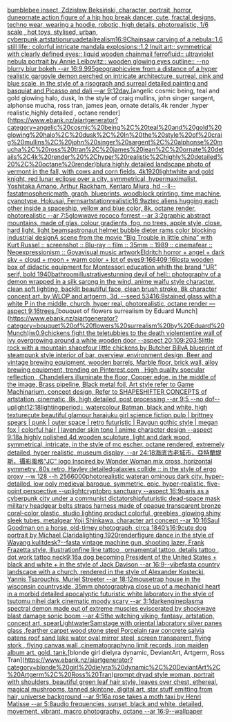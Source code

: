 [bumblebee insect, Zdzisław Beksiński, character, portrait, horror, dune](https://www.ebank.nz/aiartgenerator?category=bumblebee%20insect%2C%20Zdzis%C5%82aw%20Beksi%C5%84ski%2C%20character%2C%20portrait%2C%20horror%2C%20dune)[ornate action figure of a hip hop break dancer, cute, fractal designs, techno wear, wearing a hoodie, robotic, high details, photorealistic, 1/6 scale , hot toys, stylised, urban, cyberpunk,](https://www.ebank.nz/aiartgenerator?category=ornate%20action%20figure%20of%20a%20hip%20hop%20break%20dancer%2C%20cute%2C%20fractal%20designs%2C%20techno%20wear%2C%20wearing%20a%20hoodie%2C%20robotic%2C%20high%20details%2C%20photorealistic%2C%201/6%20scale%20%2C%20hot%20toys%2C%20stylised%2C%20urban%2C%20cyberpunk%2C)[artstation](https://www.ebank.nz/aiartgenerator?category=artstation)[urua](https://www.ebank.nz/aiartgenerator?category=urua)[detail](https://www.ebank.nz/aiartgenerator?category=detail)[realism](https://www.ebank.nz/aiartgenerator?category=realism)[16:9](https://www.ebank.nz/aiartgenerator?category=16%3A9)[Chainsaw carving of a nebula::1.6 still life:: colorful intricate mandala explosions::1.2 Inuit art:: symmetrical with clearly defined eyes:: liquid wooden chainmail ferrofluid:: ultraviolet nebula portrait by Annie Leibovitz:: wooden glowing eyes outline:: --no blurry blur bokeh --ar 16:9](https://www.ebank.nz/aiartgenerator?category=Chainsaw%20carving%20of%20a%20nebula%3A%3A1.6%20still%20life%3A%3A%20colorful%20intricate%20mandala%20explosions%3A%3A1.2%20Inuit%20art%3A%3A%20symmetrical%20with%20clearly%20defined%20eyes%3A%3A%20liquid%20wooden%20chainmail%20ferrofluid%3A%3A%20ultraviolet%20nebula%20portrait%20by%20Annie%20Leibovitz%3A%3A%20wooden%20glowing%20eyes%20outline%3A%3A%20--no%20blurry%20blur%20bokeh%20--ar%2016%3A9)[.9](https://www.ebank.nz/aiartgenerator?category=.9)[95](https://www.ebank.nz/aiartgenerator?category=95)[geographic](https://www.ebank.nz/aiartgenerator?category=geographic)[view from a distance of a hyper realistic gargoyle demon perched on intricate architecture, surreal, pink and blue scale, in the style of a risograph and surreal detailed painting and basquiat and Picasso and dali —ar 9:12](https://www.ebank.nz/aiartgenerator?category=view%20from%20a%20distance%20of%20a%20hyper%20realistic%20gargoyle%20demon%20perched%20on%20intricate%20architecture%2C%20surreal%2C%20pink%20and%20blue%20scale%2C%20in%20the%20style%20of%20a%20risograph%20and%20surreal%20detailed%20painting%20and%20basquiat%20and%20Picasso%20and%20dali%20%E2%80%94ar%209%3A12)[day.](https://www.ebank.nz/aiartgenerator?category=day.)[angelic cosmic being, teal and gold glowing halo, dusk, In the style of craig mullins, john singer sargent, alphonse mucha, ross tran, james jean, ornate details,4k render ,hyper realistic,highly detailed , octane render](https://www.ebank.nz/aiartgenerator?category=angelic%20cosmic%20being%2C%20teal%20and%20gold%20glowing%20halo%2C%20dusk%2C%20In%20the%20style%20of%20craig%20mullins%2C%20john%20singer%20sargent%2C%20alphonse%20mucha%2C%20ross%20tran%2C%20james%20jean%2C%20ornate%20details%2C4k%20render%20%2Chyper%20realistic%2Chighly%20detailed%20%2C%20octane%20render)[blur](https://www.ebank.nz/aiartgenerator?category=blur)[a highly detailed landscape photo of vermont in the fall, with cows and corn fields, 4k](https://www.ebank.nz/aiartgenerator?category=a%20highly%20detailed%20landscape%20photo%20of%20vermont%20in%20the%20fall%2C%20with%20cows%20and%20corn%20fields%2C%204k)[1920](https://www.ebank.nz/aiartgenerator?category=1920)[light](https://www.ebank.nz/aiartgenerator?category=light)[white and gold knight, red lunar eclipse over a city, symmetrical, hypermaximalist, Yoshitaka Amano, Arthur Rackham, Kentaro Miura, hd --ll](https://www.ebank.nz/aiartgenerator?category=white%20and%20gold%20knight%2C%20red%20lunar%20eclipse%20over%20a%20city%2C%20symmetrical%2C%20hypermaximalist%2C%20Yoshitaka%20Amano%2C%20Arthur%20Rackham%2C%20Kentaro%20Miura%2C%20hd%20--ll)[--fast](https://www.ebank.nz/aiartgenerator?category=--fast)[atmospheric](https://www.ebank.nz/aiartgenerator?category=atmospheric)[math, graph, blueprints, woodblock printing, time machine, cyanotype, Hokusai, Ferns](https://www.ebank.nz/aiartgenerator?category=math%2C%20graph%2C%20blueprints%2C%20woodblock%20printing%2C%20time%20machine%2C%20cyanotype%2C%20Hokusai%2C%20Ferns)[artstation](https://www.ebank.nz/aiartgenerator?category=artstation)[realistic](https://www.ebank.nz/aiartgenerator?category=realistic)[16:9](https://www.ebank.nz/aiartgenerator?category=16%3A9)[aztec aliens hugging each other inside a spaceship, yellow and blue color, 8k, octane render, photorealistic --ar 7:5](https://www.ebank.nz/aiartgenerator?category=aztec%20aliens%20hugging%20each%20other%20inside%20a%20spaceship%2C%20yellow%20and%20blue%20color%2C%208k%2C%20octane%20render%2C%20photorealistic%20--ar%207%3A5)[glowwave rococo forrest --ar 3:2](https://www.ebank.nz/aiartgenerator?category=glowwave%20rococo%20forrest%20--ar%203%3A2)[graphic abstract mountains, made of glas, colour gradients, fog, no trees, apple style, close, hard light, light beams](https://www.ebank.nz/aiartgenerator?category=graphic%20abstract%20mountains%2C%20made%20of%20glas%2C%20colour%20gradients%2C%20fog%2C%20no%20trees%2C%20apple%20style%2C%20close%2C%20hard%20light%2C%20light%20beams)[astronaut helmet bubble dieter rams color blocking industrial design](https://www.ebank.nz/aiartgenerator?category=astronaut%20helmet%20bubble%20dieter%20rams%20color%20blocking%20industrial%20design)[A scene from the movie “Big Trouble in little china” with Kurt Russel :: screenshot :: Blu-ray :: film :: 35mm :: 1989 :: cinema](https://www.ebank.nz/aiartgenerator?category=A%20scene%20from%20the%20movie%20%E2%80%9CBig%20Trouble%20in%20little%20china%E2%80%9D%20with%20Kurt%20Russel%20%3A%3A%20screenshot%20%3A%3A%20Blu-ray%20%3A%3A%20film%20%3A%3A%2035mm%20%3A%3A%201989%20%3A%3A%20cinema)[fear :: Neoexpressionism :: Goya](https://www.ebank.nz/aiartgenerator?category=fear%20%3A%3A%20Neoexpressionism%20%3A%3A%20Goya)[visual music artwork](https://www.ebank.nz/aiartgenerator?category=visual%20music%20artwork)[Eldritch horror + angel + dark sky + cloud + moon + warm color + lot of eyes](https://www.ebank.nz/aiartgenerator?category=Eldritch%20horror%20%2B%20angel%20%2B%20dark%20sky%20%2B%20cloud%20%2B%20moon%20%2B%20warm%20color%20%2B%20lot%20of%20eyes)[9:16](https://www.ebank.nz/aiartgenerator?category=9%3A16)[640](https://www.ebank.nz/aiartgenerator?category=640)[9:16](https://www.ebank.nz/aiartgenerator?category=9%3A16)[lost](https://www.ebank.nz/aiartgenerator?category=lost)[a wooden box of didactic equipment for Montessori education  whith the brand "UR" serif, bold 1940](https://www.ebank.nz/aiartgenerator?category=a%20wooden%20box%20of%20didactic%20equipment%20for%20Montessori%20education%20%20whith%20the%20brand%20%22UR%22%20serif%2C%20bold%201940)[bathroom](https://www.ebank.nz/aiartgenerator?category=bathroom)[illustrative](https://www.ebank.nz/aiartgenerator?category=illustrative)[stunning devil of hell:: photography of a demon wrapped in a silk sarong in the wind, anime waifu style character, clean soft lighting, backlit beautiful face, clean brush stroke, 8k character concept art, by WLOP and artgerm, 3d, --seed  534](https://www.ebank.nz/aiartgenerator?category=stunning%20devil%20of%20hell%3A%3A%20photography%20of%20a%20demon%20wrapped%20in%20a%20silk%20sarong%20in%20the%20wind%2C%20anime%20waifu%20style%20character%2C%20clean%20soft%20lighting%2C%20backlit%20beautiful%20face%2C%20clean%20brush%20stroke%2C%208k%20character%20concept%20art%2C%20by%20WLOP%20and%20artgerm%2C%203d%2C%20--seed%20%20534)[16:9](https://www.ebank.nz/aiartgenerator?category=16%3A9)[stained glass with a white P in the middle, church, hyper real,  photorealistic, octane render —aspect 9:16](https://www.ebank.nz/aiartgenerator?category=stained%20glass%20with%20a%20white%20P%20in%20the%20middle%2C%20church%2C%20hyper%20real%2C%20%20photorealistic%2C%20octane%20render%20%E2%80%94aspect%209%3A16)[trees.](https://www.ebank.nz/aiartgenerator?category=trees.)[bouquet of flowers surrealism by Eduard Munch](https://www.ebank.nz/aiartgenerator?category=bouquet%20of%20flowers%20surrealism%20by%20Eduard%20Munch)[iw0.9](https://www.ebank.nz/aiartgenerator?category=iw0.9)[chickens fight the teletubbies to the death violent](https://www.ebank.nz/aiartgenerator?category=chickens%20fight%20the%20teletubbies%20to%20the%20death%20violent)[entire wall of ivy overgrowing around a white wooden door --aspect 20:10](https://www.ebank.nz/aiartgenerator?category=entire%20wall%20of%20ivy%20overgrowing%20around%20a%20white%20wooden%20door%20--aspect%2020%3A10)[9:20](https://www.ebank.nz/aiartgenerator?category=9%3A20)[3:5](https://www.ebank.nz/aiartgenerator?category=3%3A5)[little rock with a mountain shape](https://www.ebank.nz/aiartgenerator?category=little%20rock%20with%20a%20mountain%20shape)[four little chickens,by Butcher Billy](https://www.ebank.nz/aiartgenerator?category=four%20little%20chickens%2Cby%20Butcher%20Billy)[A blueprint of steampunk style interior of bar,  overview, environment  design,  Beer and vintage brewing equipment, wooden barrels,  Marble floor, brick wall, alloy brewing equipment, trending on Pinterest.com  , High quality specular reflection ,  Chandeliers illuminate the floor, Copper  edge, in the middle of the image, Brass pipeline,  Black metal foil,  Art style refer to Game Machinarium.  concept design, Refer to SHAPESHIFTER CONCEPTS  of artstation, cinematic,  8k, high detailed,  post processing    --ar 9:5   --no dof](https://www.ebank.nz/aiartgenerator?category=A%20blueprint%20of%20steampunk%20style%20interior%20of%20bar%2C%20%20overview%2C%20environment%20%20design%2C%20%20Beer%20and%20vintage%20brewing%20equipment%2C%20wooden%20barrels%2C%20%20Marble%20floor%2C%20brick%20wall%2C%20alloy%20brewing%20equipment%2C%20trending%20on%20Pinterest.com%20%20%2C%20High%20quality%20specular%20reflection%20%2C%20%20Chandeliers%20illuminate%20the%20floor%2C%20Copper%20%20edge%2C%20in%20the%20middle%20of%20the%20image%2C%20Brass%20pipeline%2C%20%20Black%20metal%20foil%2C%20%20Art%20style%20refer%20to%20Game%20Machinarium.%20%20concept%20design%2C%20Refer%20to%20SHAPESHIFTER%20CONCEPTS%20%20of%20artstation%2C%20cinematic%2C%20%208k%2C%20high%20detailed%2C%20%20post%20processing%20%20%20%20--ar%209%3A5%20%20%20--no%20dof)[--uplight](https://www.ebank.nz/aiartgenerator?category=--uplight)[12:18](https://www.ebank.nz/aiartgenerator?category=12%3A18)[lighting](https://www.ebank.nz/aiartgenerator?category=lighting)[period」](https://www.ebank.nz/aiartgenerator?category=period%E3%80%8D)[watercolour Batman, black and white, high texture](https://www.ebank.nz/aiartgenerator?category=watercolour%20Batman%2C%20black%20and%20white%2C%20high%20texture)[cute beautiful glamour harajuku girl science fiction pulp |  brittney spears |  punk | outer space | retro futuristic | Raygun gothic style | megan fox  | colorful hair | lavender skin tone | anime character design  --aspect 9:18](https://www.ebank.nz/aiartgenerator?category=cute%20beautiful%20glamour%20harajuku%20girl%20science%20fiction%20pulp%20%7C%20%20brittney%20spears%20%7C%20%20punk%20%7C%20outer%20space%20%7C%20retro%20futuristic%20%7C%20Raygun%20gothic%20style%20%7C%20megan%20fox%20%20%7C%20colorful%20hair%20%7C%20lavender%20skin%20tone%20%7C%20anime%20character%20design%20%20--aspect%209%3A18)[a highly polished  4d wooden sculpture, light and dark wood, symmetrical,  intricate,  in the style of mc escher, octane rendered,  extremely detailed,  hyper realistic, museum display,  --ar 24:18](https://www.ebank.nz/aiartgenerator?category=a%20highly%20polished%20%204d%20wooden%20sculpture%2C%20light%20and%20dark%20wood%2C%20symmetrical%2C%20%20intricate%2C%20%20in%20the%20style%20of%20mc%20escher%2C%20octane%20rendered%2C%20%20extremely%20detailed%2C%20%20hyper%20realistic%2C%20museum%20display%2C%20%20--ar%2024%3A18)[海底古老城市，亞特蘭堤斯，攝影風格](https://www.ebank.nz/aiartgenerator?category=%E6%B5%B7%E5%BA%95%E5%8F%A4%E8%80%81%E5%9F%8E%E5%B8%82%EF%BC%8C%E4%BA%9E%E7%89%B9%E8%98%AD%E5%A0%A4%E6%96%AF%EF%BC%8C%E6%94%9D%E5%BD%B1%E9%A2%A8%E6%A0%BC)[“JC”  logo Inspired by Wonder Woman mix cross, horizontal symmetry, 80s retro, Hayley detailed](https://www.ebank.nz/aiartgenerator?category=%E2%80%9CJC%E2%80%9D%20%20logo%20Inspired%20by%20Wonder%20Woman%20mix%20cross%2C%20horizontal%20symmetry%2C%2080s%20retro%2C%20Hayley%20detailed)[galaxies collide :: in the style of ergo proxy --w 128 --h 256](https://www.ebank.nz/aiartgenerator?category=galaxies%20collide%20%3A%3A%20in%20the%20style%20of%20ergo%20proxy%20--w%20128%20--h%20256)[6000](https://www.ebank.nz/aiartgenerator?category=6000)[photorealistic water](https://www.ebank.nz/aiartgenerator?category=photorealistic%20water)[an ominous dark city. hyper-detailed. low poly medieval baroque. symmetric. epic. hyper-realistic. five-point perspective --uplight](https://www.ebank.nz/aiartgenerator?category=an%20ominous%20dark%20city.%20hyper-detailed.%20low%20poly%20medieval%20baroque.%20symmetric.%20epic.%20hyper-realistic.%20five-point%20perspective%20--uplight)[cryptobro sanctuary --aspect 16:9](https://www.ebank.nz/aiartgenerator?category=cryptobro%20sanctuary%20--aspect%2016%3A9)[paris as a cyberpunk city under a communist dictatorship](https://www.ebank.nz/aiartgenerator?category=paris%20as%20a%20cyberpunk%20city%20under%20a%20communist%20dictatorship)[futuristic dead-space  mask military headgear belts straps harness made of opaque transparent bronze coral-color plastic, studio lighting product colorful, greebles, glowing shiny sleek tubes, metalgear Yoji Shinkawa, character art concept --ar 10:16](https://www.ebank.nz/aiartgenerator?category=futuristic%20dead-space%20%20mask%20military%20headgear%20belts%20straps%20harness%20made%20of%20opaque%20transparent%20bronze%20coral-color%20plastic%2C%20studio%20lighting%20product%20colorful%2C%20greebles%2C%20glowing%20shiny%20sleek%20tubes%2C%20metalgear%20Yoji%20Shinkawa%2C%20character%20art%20concept%20--ar%2010%3A16)[Saul Goodman on a horse, old-timey photograph, circa 1840’s](https://www.ebank.nz/aiartgenerator?category=Saul%20Goodman%20on%20a%20horse%2C%20old-timey%20photograph%2C%20circa%201840%E2%80%99s)[16:9](https://www.ebank.nz/aiartgenerator?category=16%3A9)[cute dog portrait by Michael Clarida](https://www.ebank.nz/aiartgenerator?category=cute%20dog%20portrait%20by%20Michael%20Clarida)[lighting,](https://www.ebank.nz/aiartgenerator?category=lighting%2C)[1920](https://www.ebank.nz/aiartgenerator?category=1920)[render](https://www.ebank.nz/aiartgenerator?category=render)[figure dance in the style of Wayang kulit](https://www.ebank.nz/aiartgenerator?category=figure%20dance%20in%20the%20style%20of%20Wayang%20kulit)[desk?](https://www.ebank.nz/aiartgenerator?category=desk%3F)[--fast](https://www.ebank.nz/aiartgenerator?category=--fast)[a vintage machine gun, shooting lazer, Frank Frazetta style, illustration](https://www.ebank.nz/aiartgenerator?category=a%20vintage%20machine%20gun%2C%20shooting%20lazer%2C%20Frank%20Frazetta%20style%2C%20illustration)[fine line tattoo , ornamental tattoo, details tattoo , dot work tattoo neck](https://www.ebank.nz/aiartgenerator?category=fine%20line%20tattoo%20%2C%20ornamental%20tattoo%2C%20details%20tattoo%20%2C%20dot%20work%20tattoo%20neck)[9:16](https://www.ebank.nz/aiartgenerator?category=9%3A16)[a dog becoming President of the United States + black and white + in the style of Jack Davison --ar 16:9](https://www.ebank.nz/aiartgenerator?category=a%20dog%20becoming%20President%20of%20the%20United%20States%20%2B%20black%20and%20white%20%2B%20in%20the%20style%20of%20Jack%20Davison%20--ar%2016%3A9)[--vibefast](https://www.ebank.nz/aiartgenerator?category=--vibefast)[a country landscape with a church, rendered in the style of Alexander Kostecki, Yannis Tsarouchis, Muriel Streeter  --ar 18:12](https://www.ebank.nz/aiartgenerator?category=a%20country%20landscape%20with%20a%20church%2C%20rendered%20in%20the%20style%20of%20Alexander%20Kostecki%2C%20Yannis%20Tsarouchis%2C%20Muriel%20Streeter%20%20--ar%2018%3A12)[mousetrap house in the wisconsin countryside, 35mm photography](https://www.ebank.nz/aiartgenerator?category=mousetrap%20house%20in%20the%20wisconsin%20countryside%2C%2035mm%20photography)[a close up of a mechanicl heart in a morbid detailed apocalyptic futuristic white laboratory in the style of tsutomu nihei dark cinematic moody scary --ar 3:1](https://www.ebank.nz/aiartgenerator?category=a%20close%20up%20of%20a%20mechanicl%20heart%20in%20a%20morbid%20detailed%20apocalyptic%20futuristic%20white%20laboratory%20in%20the%20style%20of%20tsutomu%20nihei%20dark%20cinematic%20moody%20scary%20--ar%203%3A1)[dark](https://www.ebank.nz/aiartgenerator?category=dark)[engine](https://www.ebank.nz/aiartgenerator?category=engine)[plasma spectral demon made out of extreme muscles eviscerated by shockwave blast damage sonic boom --ar 4:5](https://www.ebank.nz/aiartgenerator?category=plasma%20spectral%20demon%20made%20out%20of%20extreme%20muscles%20eviscerated%20by%20shockwave%20blast%20damage%20sonic%20boom%20--ar%204%3A5)[the witching viking, fantasy, artstation, concept art, spear](https://www.ebank.nz/aiartgenerator?category=the%20witching%20viking%2C%20fantasy%2C%20artstation%2C%20concept%20art%2C%20spear)[Light](https://www.ebank.nz/aiartgenerator?category=Light)[water](https://www.ebank.nz/aiartgenerator?category=water)[Sam](https://www.ebank.nz/aiartgenerator?category=Sam)[stage with oriental laboratory silver panes glass ,fearther carpet wood stone steel Porcelain raw concrete salvia patens roof sand lake water oval mirror steel, screen transparent, flying stork , flying canvas wall ,cinematography](https://www.ebank.nz/aiartgenerator?category=stage%20with%20oriental%20laboratory%20silver%20panes%20glass%20%2Cfearther%20carpet%20wood%20stone%20steel%20Porcelain%20raw%20concrete%20salvia%20patens%20roof%20sand%20lake%20water%20oval%20mirror%20steel%2C%20screen%20transparent%2C%20flying%20stork%20%2C%20flying%20canvas%20wall%20%2Ccinematography)[no limit records, iron maiden album art. gold. tank.](https://www.ebank.nz/aiartgenerator?category=no%20limit%20records%2C%20iron%20maiden%20album%20art.%20gold.%20tank.)[blonde girl dielyra dynamic, DeviantArt, Artgerm, Ross Tran](https://www.ebank.nz/aiartgenerator?category=blonde%20girl%20dielyra%20dynamic%2C%20DeviantArt%2C%20Artgerm%2C%20Ross%20Tran)[prompt:dryad style woman, portrait with shoulders, beautiful green leaf hair style, leaves over chest, ethereal, magical mushrooms, tanned skintone, digital art, star stuff emitting from hair, universe background --ar 9:16](https://www.ebank.nz/aiartgenerator?category=prompt%3Adryad%20style%20woman%2C%20portrait%20with%20shoulders%2C%20beautiful%20green%20leaf%20hair%20style%2C%20leaves%20over%20chest%2C%20ethereal%2C%20magical%20mushrooms%2C%20tanned%20skintone%2C%20digital%20art%2C%20star%20stuff%20emitting%20from%20hair%2C%20universe%20background%20--ar%209%3A16)[a rose takes a moth taxi by Henri Matisse --ar 5:8](https://www.ebank.nz/aiartgenerator?category=a%20rose%20takes%20a%20moth%20taxi%20by%20Henri%20Matisse%20--ar%205%3A8)[audio frequencies, sunset, black and white, detailed, movement, vibrant, macro photography, octane --ar 16:9](https://www.ebank.nz/aiartgenerator?category=audio%20frequencies%2C%20sunset%2C%20black%20and%20white%2C%20detailed%2C%20movement%2C%20vibrant%2C%20macro%20photography%2C%20octane%20--ar%2016%3A9)[--wallpaper](https://www.ebank.nz/aiartgenerator?category=--wallpaper)